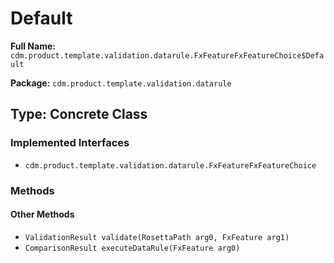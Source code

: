 # Default

**Full Name:** `cdm.product.template.validation.datarule.FxFeatureFxFeatureChoice$Default`

**Package:** `cdm.product.template.validation.datarule`

## Type: Concrete Class

### Implemented Interfaces

- `cdm.product.template.validation.datarule.FxFeatureFxFeatureChoice`

### Methods

#### Other Methods

- `ValidationResult validate(RosettaPath arg0, FxFeature arg1)`
- `ComparisonResult executeDataRule(FxFeature arg0)`


